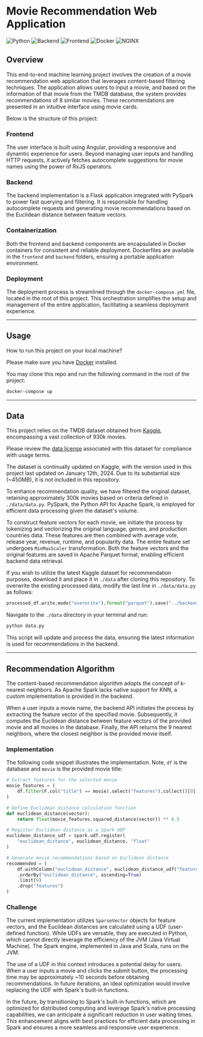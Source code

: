 # Movie Recommendation Web Application

![Python](https://img.shields.io/badge/Python-3.10-blueviolet)
![Backend](https://img.shields.io/badge/Backend-Flask%20%7C%20PySpark-yellow)
![Frontend](https://img.shields.io/badge/Frontend-Angular-red)
![Docker](https://img.shields.io/badge/Containerization-Docker-blue)
![NGINX](https://img.shields.io/badge/Hosting-NGINX-green)

## Overview

This end-to-end machine learning project involves the creation of a movie recommendation web application that leverages content-based filtering techniques. The application allows users to input a movie, and based on the information of that movie from the TMDB database, the system provides recommendations of 8 similar movies. These recommendations are presented in an intuitive interface using movie cards.

Below is the structure of this project:

### Frontend

The user interface is built using Angular, providing a responsive and dynamtic experience for users. Beyond managing user inputs and handling HTTP requests, it actively fetches autocomplete suggestions for movie names using the power of RxJS operators.

### Backend

The backend implementation is a Flask application integrated with PySpark to power fast querying and filtering. It is responsible for handling autocomplete requests and generating movie recommendations based on the Euclidean distance between feature vectors.

### Containerization

Both the frontend and backend components are encapsulated in Docker containers for consistent and reliable deployment. Dockerfiles are available in the `frontend` and `backend` folders, ensuring a portable application environment.

### Deployment

The deployment process is streamlined through the `docker-compose.yml` file, located in the root of this project. This orchestration simplifies the setup and management of the entire application, facilitating a seamless deployment experience.

---

## Usage

How to run this project on your local machine?

Please make sure you have [Docker](https://docs.docker.com/get-docker/) installed.

You may clone this repo and run the following command in the root of the project:

```bash
docker-compose up
```

---

## Data

This project relies on the TMDB dataset obtained from [Kaggle](https://www.kaggle.com/datasets/asaniczka/tmdb-movies-dataset-2023-930k-movies), encompassing a vast collection of 930k movies.

Please review the [data license](https://opendatacommons.org/licenses/by/1-0/index.html) associated with this dataset for compliance with usage terms.

The dataset is continually updated on Kaggle, with the version used in this project last updated on January 12th, 2024. Due to its substantial size (~450MB), it is not included in this repository.

To enhance recommendation quality, we have filtered the original dataset, retaining approximately 300k movies based on criteria defined in `./data/data.py`. PySpark, the Python API for Apache Spark, is employed for efficient data processing given the dataset's volume.

To construct feature vectors for each movie, we initiate the process by tokenizing and vectorizing the original language, genres, and production countries data. These features are then combined with average vote, release year, revenue, runtime, and popularity data. The entire feature set undergoes `MinMaxScaler` transformation. Both the feature vectors and the original features are saved in Apache Parquet format, enabling efficient backend data retrieval.

If you wish to utilize the latest Kaggle dataset for recommendation purposes, download it and place it in `./data` after cloning this repository. To overwrite the existing processed data, modify the last line in `./data/data.py` as follows:

```python
processed_df.write.mode("overwrite").format("parquet").save("../backend/app/processed")
```

Navigate to the `./data` directory in your terminal and run:

```bash
python data.py
```

This script will update and process the data, ensuring the latest information is used for recommendations in the backend.

---

## Recommendation Algorithm

The content-based recommendation algorithm adopts the concept of k-nearest neighbors. As Apache Spark lacks native support for KNN, a custom implementation is provided in the backend.

When a user inputs a movie name, the backend API initiates the process by extracting the feature vector of the specified movie. Subsequently, it computes the Euclidean distance between feature vectors of the provided movie and all movies in the database. Finally, the API returns the 9 nearest neighbors, where the closest neighbor is the provided movie itself.

### Implementation

The following code snippet illustrates the implementation. Note, `df` is the database and `movie` is the provided movie title:

```python
# Extract features for the selected movie
movie_features = (
    df.filter(F.col("title") == movie).select("features").collect()[0]["features"]
)

# Define Euclidean distance calculation function
def euclidean_distance(vector):
    return float(movie_features.squared_distance(vector)) ** 0.5

# Register Euclidean distance as a Spark UDF
euclidean_distance_udf = spark.udf.register(
    "euclidean_distance", euclidean_distance, "float"
)

# Generate movie recommendations based on Euclidean distance
recommended = (
    df.withColumn("euclidean_distance", euclidean_distance_udf("features"))
    .orderBy("euclidean_distance", ascending=True)
    .limit(9)
    .drop("features")
)
```

### Challenge

The current implementation utilizes `SparseVector` objects for feature vectors, and the Euclidean distances are calculated using a UDF (user-defined function). While UDFs are versatile, they are executed in Python, which cannot directly leverage the efficiency of the JVM (Java Virtual Machine). The Spark engine, implemented in Java and Scala, runs on the JVM.

The use of a UDF in this context introduces a potential delay for users. When a user inputs a movie and clicks the submit button, the processing time may be approximately ~10 seconds before obtaining recommendations. In future iterations, an ideal optimization would involve replacing the UDF with Spark's built-in functions.

In the future, by transitioning to Spark's built-in functions, which are optimized for distributed computing and leverage Spark's native processing capabilities, we can anticipate a significant reduction in user waiting times. This enhancement aligns with best practices for efficient data processing in Spark and ensures a more seamless and responsive user experience.